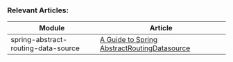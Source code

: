 ### Relevant Articles: 

Module | Article
--|--
spring-abstract-routing-data-source | [A Guide to Spring AbstractRoutingDatasource](https://www.baeldung.com/spring-abstract-routing-data-source)
